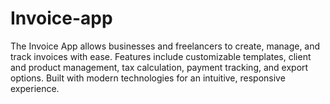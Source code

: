 # Invoice-app
The Invoice App allows businesses and freelancers to create, manage, and track invoices with ease. Features include customizable templates, client and product management, tax calculation, payment tracking, and export options. Built with modern technologies for an intuitive, responsive experience.
